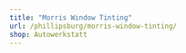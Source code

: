 ```yaml
---
title: "Morris Window Tinting"
url: /phillipsburg/morris-window-tinting/
shop: Autowerkstatt
---
```

